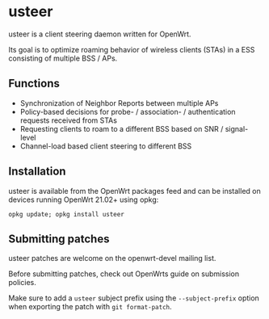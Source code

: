 # usteer

usteer is a client steering daemon written for OpenWrt.

Its goal is to optimize roaming behavior of wireless clients (STAs) in a ESS consisting of multiple BSS / APs.

## Functions

 - Synchronization of Neighbor Reports between multiple APs
 - Policy-based decisions for probe- / association- / authentication requests received from STAs
 - Requesting clients to roam to a different BSS based on SNR / signal-level
 - Channel-load based client steering to different BSS

## Installation

usteer is available from the OpenWrt packages feed and can be installed on devices running OpenWrt 21.02+ using opkg:

```
opkg update; opkg install usteer
```

## Submitting patches

usteer patches are welcome on the openwrt-devel mailing list.

Before submitting patches, check out OpenWrts guide on submission policies.

Make sure to add a `usteer` subject prefix using the `--subject-prefix` option when exporting the patch with `git format-patch`.
